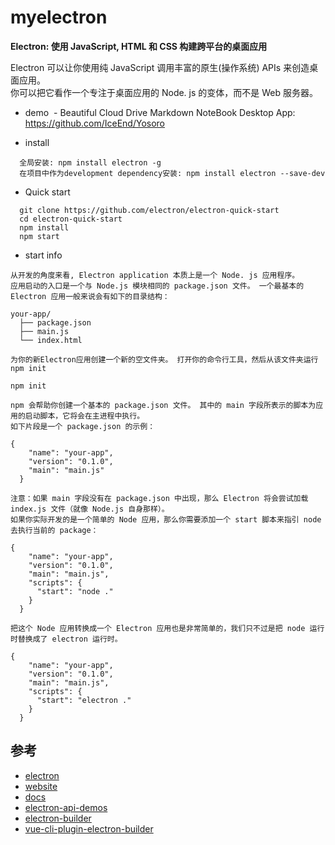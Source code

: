 # myelectron

**Electron: 使用 JavaScript, HTML 和 CSS 构建跨平台的桌面应用**
 
 Electron 可以让你使用纯 JavaScript 调用丰富的原生(操作系统) APIs 来创造桌面应用。   
 你可以把它看作一个专注于桌面应用的 Node. js 的变体，而不是 Web 服务器。
 
- demo
  - Beautiful Cloud Drive Markdown NoteBook Desktop App: https://github.com/IceEnd/Yosoro


- install
```
  全局安装: npm install electron -g
  在项目中作为development dependency安装: npm install electron --save-dev
```

- Quick start
```
  git clone https://github.com/electron/electron-quick-start
  cd electron-quick-start
  npm install
  npm start
```

* start info
```
从开发的角度来看, Electron application 本质上是一个 Node. js 应用程序。 
应用启动的入口是一个与 Node.js 模块相同的 package.json 文件。 一个最基本的 Electron 应用一般来说会有如下的目录结构：

your-app/
  ├── package.json
  ├── main.js
  └── index.html

为你的新Electron应用创建一个新的空文件夹。 打开你的命令行工具，然后从该文件夹运行npm init

npm init

npm 会帮助你创建一个基本的 package.json 文件。 其中的 main 字段所表示的脚本为应用的启动脚本，它将会在主进程中执行。
如下片段是一个 package.json 的示例：

{
    "name": "your-app",
    "version": "0.1.0",
    "main": "main.js"
  }

注意：如果 main 字段没有在 package.json 中出现，那么 Electron 将会尝试加载 index.js 文件（就像 Node.js 自身那样）。
如果你实际开发的是一个简单的 Node 应用，那么你需要添加一个 start 脚本来指引 node 去执行当前的 package：

{
    "name": "your-app",
    "version": "0.1.0",
    "main": "main.js",
    "scripts": {
      "start": "node ."
    }
  }

把这个 Node 应用转换成一个 Electron 应用也是非常简单的，我们只不过是把 node 运行时替换成了 electron 运行时。

{
    "name": "your-app",
    "version": "0.1.0",
    "main": "main.js",
    "scripts": {
      "start": "electron ."
    }
  }
```


## 参考
- [ electron ](https://github.com/electron)
- [ website ](https://electronjs.org)
- [ docs ](https://electronjs.org/docs/tutorial/first-app)
- [ electron-api-demos ](https://github.com/electron/electron-api-demos)
- [ electron-builder ](https://github.com/electron-userland/electron-builder)
- [ vue-cli-plugin-electron-builder ](https://nklayman.github.io/vue-cli-plugin-electron-builder/)
